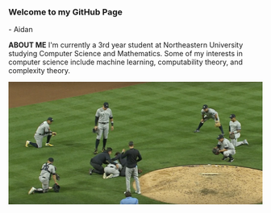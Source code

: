 ### Welcome to my GitHub Page 
\- Aidan

<!--
**aidandomondon/aidandomondon** is a ✨ _special_ ✨ repository because its `README.md` (this file) appears on your GitHub profile.
-->
**ABOUT ME**
    I'm currently a 3rd year student at Northeastern University studying Computer Science and Mathematics. Some of my interests in computer science include machine learning, computability theory, and complexity theory.

![New York Yankees](https://github.com/aidandomondon/aidandomondon/blob/main/ScreenshotYankees.png?raw=true)
